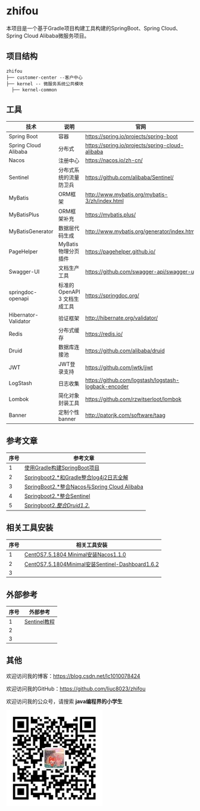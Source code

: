 # zhifou

本项目是一个基于Gradle项目构建工具构建的SpringBoot、Spring Cloud、Spring Cloud Alibaba微服务项目。

## 项目结构

```
zhifou
├── customer-center --客户中心
├── kernel -- 微服务系统公共模块
  ├── kernel-common 
```

## 工具

| 技术                 | 说明                   | 官网                                                 |
| -------------------- | ---------------------- | ---------------------------------------------------- |
| Spring Boot          | 容器                   | https://spring.io/projects/spring-boot               |
| Spring Cloud Alibaba | 分布式                 | https://spring.io/projects/spring-cloud-alibaba      |
| Nacos                | 注册中心               | https://nacos.io/zh-cn/                              |
| Sentinel             | 分布式系统的流量防卫兵 | https://github.com/alibaba/Sentinel/                 |
| MyBatis              | ORM框架                | http://www.mybatis.org/mybatis-3/zh/index.html       |
| MyBatisPlus          | ORM框架补充            | https://mybatis.plus/                                |
| MyBatisGenerator     | 数据层代码生成         | http://www.mybatis.org/generator/index.html          |
| PageHelper           | MyBatis物理分页插件    | https://pagehelper.github.io/                        |
| Swagger-UI           | 文档生产工具           | https://github.com/swagger-api/swagger-ui            |
| springdoc-openapi    | 标准的OpenAPI 3 文档生成工具  | https://springdoc.org/           |
| Hibernator-Validator | 验证框架               | http://hibernate.org/validator/                      |
| Redis                | 分布式缓存             | https://redis.io/                                    |
| Druid                | 数据库连接池           | https://github.com/alibaba/druid                     |
| JWT                  | JWT登录支持            | https://github.com/jwtk/jjwt                         |
| LogStash             | 日志收集               | https://github.com/logstash/logstash-logback-encoder |
| Lombok               | 简化对象封装工具       | https://github.com/rzwitserloot/lombok               |
| Banner               | 定制个性 banner        | http://patorjk.com/software/taag                     |

## 参考文章

| 序号 | 参考文章                                                     |
| ---- | ------------------------------------------------------------ |
| 1    | [使用Gradle构建SpringBoot项目](https://mp.weixin.qq.com/s/riZLDXidJr7qJXH0wuTglw) |
| 2    | [Springboot2.*和Gradle整合log4j2日志全解](https://mp.weixin.qq.com/s/dk02GcCfNizYEkGwsS353A) |
| 3    | [SpringBoot2.*整合Nacos与Spring Cloud Alibaba](https://mp.weixin.qq.com/s/Y0wnC3YtDMweHsc3vvnPKQ) |
| 4    | [Springboot2.*整合Sentinel](https://mp.weixin.qq.com/s/eGloTPb_GzbEWAFBO-cDOA) |
| 5    | [Springboot2.*整合Druid1.2.*](https://mp.weixin.qq.com/s/iaPt9v3d8eOCyIUORuaiIg) |

## 相关工具安装

| 序号 | 相关工具安装                                                 |
| ---- | ------------------------------------------------------------ |
| 1    | [CentOS7.5.1804 Minimal安装Nacos1.1.0](https://mp.weixin.qq.com/s/1nubUn3pZImVVHPpc85qzw) |
| 2    | [CentOS7.5.1804Minimal安装Sentinel-Dashboard1.6.2](https://mp.weixin.qq.com/s/cEb8uAzvoAFaSygXE-DepA) |
| 3    |                                                              |

## 外部参考

| 序号 | 外部参考                                                     |
| ---- | ------------------------------------------------------------ |
| 1    | [Sentinel教程](https://github.com/all4you/sentinel-tutorial) |
| 2    |                                                              |
| 3    |                                                              |

## 其他

欢迎访问我的博客：https://blog.csdn.net/lc1010078424

欢迎访问我的GitHub：https://github.com/liuc8023/zhifou

欢迎访问我的公众号，请搜索  **java编程界的小学生**

![](images/qrcode_for_gh_36fd4663841a_258.jpg)
